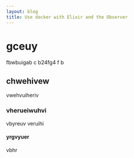 ```yaml
---
layout: blog
title: Use docker with Elixir and the Observer
---
```


# gceuy
fbwbuigab c b24fg4 f	b


## chwehivew

vwehvuiheriv


### vherueiwuhvi
vbyreuv
veruihi

#### yrgvyuer
vbhr

